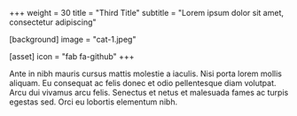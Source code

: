 +++
weight = 30
title = "Third Title"
subtitle = "Lorem ipsum dolor sit amet, consectetur adipiscing"

[background]
	image = "cat-1.jpeg"

[asset]
	icon = "fab fa-github"
+++

Ante in nibh mauris cursus mattis molestie a iaculis. Nisi porta lorem mollis aliquam. Eu consequat ac felis donec et odio pellentesque diam volutpat. Arcu dui vivamus arcu felis. Senectus et netus et malesuada fames ac turpis egestas sed. Orci eu lobortis elementum nibh.